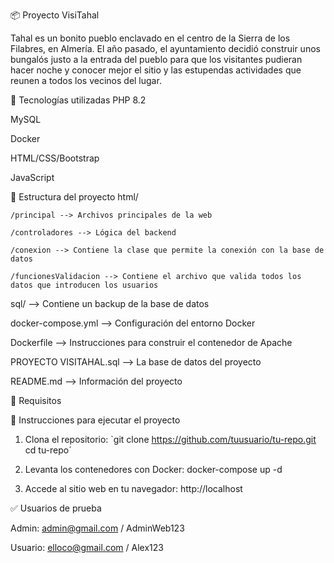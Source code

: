 📦 Proyecto VisiTahal

Tahal es un bonito pueblo enclavado en el centro de la Sierra de los Filabres, en Almería. El año pasado, el ayuntamiento decidió construir unos bungalós justo a la entrada del pueblo para que los visitantes pudieran hacer noche y conocer mejor el sitio y las estupendas actividades que reunen a todos los vecinos del lugar.

🚀 Tecnologías utilizadas
PHP 8.2

MySQL

Docker

HTML/CSS/Bootstrap

JavaScript

📁 Estructura del proyecto
html/

    /principal --> Archivos principales de la web
    
    /controladores --> Lógica del backend 
    
    /conexion --> Contiene la clase que permite la conexión con la base de datos
    
    /funcionesValidacion --> Contiene el archivo que valida todos los datos que introducen los usuarios
    
sql/ --> Contiene un backup de la base de datos

docker-compose.yml --> Configuración del entorno Docker

Dockerfile --> Instrucciones para construir el contenedor de Apache

PROYECTO VISITAHAL.sql --> La base de datos del proyecto

README.md --> Información del proyecto

🐳 Requisitos

🔧 Instrucciones para ejecutar el proyecto
1. Clona el repositorio:
`git clone https://github.com/tuusuario/tu-repo.git
cd tu-repo´

2. Levanta los contenedores con Docker:
docker-compose up -d

3. Accede al sitio web en tu navegador:
http://localhost

✅ Usuarios de prueba

Admin: admin@gmail.com / AdminWeb123

Usuario: elloco@gmail.com / Alex123





